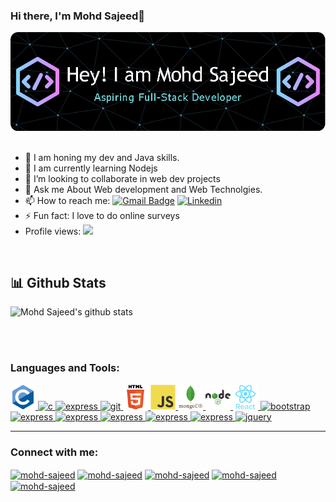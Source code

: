 ### Hi there, I'm Mohd Sajeed👋 

<picture>
 <source media="(prefers-color-scheme: dark)" srcset="https://raw.githubusercontent.com/mohd-sajeed/mohd-Sajeed/master/github-header-image.png">
 <source media="(prefers-color-scheme: light)" srcset="https://raw.githubusercontent.com/mohd-sajeed/mohd-Sajeed/master/github-header-image.png">
 <img alt="Aspiring FullStack Developer" src="https://raw.githubusercontent.com/mohd-sajeed/mohd-Sajeed/master/github-header-image.png">
</picture>






<br>
<br>


- 🔭 I am honing my dev and Java skills.
- 🌱 I am currently learning Nodejs 
- 👯 I’m looking to collaborate in web dev projects
- 💬 Ask me About Web development and Web Technolgies.
- 📫 How to reach me: [![Gmail Badge](https://img.shields.io/badge/-Gmail-c14438?style=flat-square&logo=Gmail&logoColor=white&link=mailto:mohdsajeed871@gmail.com)](mailto:mohdsajeed871@gmail.com) [![Linkedin](https://img.shields.io/badge/-LinkedIn-blue?style=flat&logo=Linkedin&logoColor=white)](https://in.linkedin.com/in/mohd-sajeed-939a001bb)
- ⚡ Fun fact: I love to do online surveys
- Profile views: ![](https://komarev.com/ghpvc/?username=mohd-sajeed)


<br>
<h2>📊 Github Stats</h2>

![Mohd Sajeed's github stats]([https://github-readme-stats.vercel.app/api?username=mohd-sajeed&theme=onedark](https://camo.githubusercontent.com/5a31768e76f1911cf858252acb7525af703a6f95d25e220ffc5d5d98545fa446/68747470733a2f2f6769746875622d726561646d652d73746174732e76657263656c2e6170702f6170693f757365726e616d653d6d6f68642d73616a656564267468656d653d6f6e656461726b))

<br>

<br />

### Languages and Tools:

<p align="left"> 
  <a href="https://www.cprogramming.com/" target="_blank"> <img src="https://raw.githubusercontent.com/devicons/devicon/master/icons/c/c-original.svg" alt="c" width="40" height="40"/> </a> 
   <a href="https://www.java.com/en/" target="_blank"> <img src="https://user-images.githubusercontent.com/25181517/117201156-9a724800-adec-11eb-9a9d-3cd0f67da4bc.png" alt="c" width="40" height="40"/> </a> 
  <a href="https://expressjs.com" target="_blank"> <img src="https://user-images.githubusercontent.com/25181517/183859966-a3462d8d-1bc7-4880-b353-e2cbed900ed6.png" alt="express" width="40" height="40"/> </a> 
  <a href="https://git-scm.com/" target="_blank"> <img src="https://www.vectorlogo.zone/logos/git-scm/git-scm-icon.svg" alt="git" width="40" height="40"/> </a> 
  <a href="https://www.w3.org/html/" target="_blank"> <img src="https://raw.githubusercontent.com/devicons/devicon/master/icons/html5/html5-original-wordmark.svg" alt="html5" width="40" height="40"/> </a> 
  <a href="https://developer.mozilla.org/en-US/docs/Web/JavaScript" target="_blank"> <img src="https://raw.githubusercontent.com/devicons/devicon/master/icons/javascript/javascript-original.svg" alt="javascript" width="40" height="40"/> </a>
  <a href="https://www.mongodb.com/" target="_blank"> <img src="https://raw.githubusercontent.com/devicons/devicon/master/icons/mongodb/mongodb-original-wordmark.svg" alt="mongodb" width="40" height="40"/> </a> 
  <a href="https://nodejs.org" target="_blank"> <img src="https://raw.githubusercontent.com/devicons/devicon/master/icons/nodejs/nodejs-original-wordmark.svg" alt="nodejs" width="40" height="40"/> </a> 
  <a href="https://reactjs.org/" target="_blank"> <img src="https://raw.githubusercontent.com/devicons/devicon/master/icons/react/react-original-wordmark.svg" alt="react" width="40" height="40"/> </a> 
  <a href="https://getbootstrap.com" target="_blank"> <img src="https://img.icons8.com/color/bootstrap.png" alt="bootstrap" width="40" height="40"/> </a>
 <a href="https://redux.js.org/" target="_blank"> <img src="https://user-images.githubusercontent.com/25181517/187896150-cc1dcb12-d490-445c-8e4d-1275cd2388d6.png" alt="express" width="40" height="40"/> </a> 
  <a href="https://www.mysql.com/" target="_blank"> <img src="https://user-images.githubusercontent.com/25181517/183896128-ec99105a-ec1a-4d85-b08b-1aa1620b2046.png" alt="express" width="40" height="40"/> </a> 
 <a href="https://aws.amazon.com/what-is-aws/" target="_blank"> <img src="https://user-images.githubusercontent.com/25181517/183896132-54262f2e-6d98-41e3-8888-e40ab5a17326.png" alt="express" width="40" height="40"/> </a>  
  <a href="https://github.com/" target="_blank"> <img src="https://user-images.githubusercontent.com/25181517/192108374-8da61ba1-99ec-41d7-80b8-fb2f7c0a4948.png" alt="express" width="40" height="40"/> </a>  
  <a href="https://code.visualstudio.com/" target="_blank"> <img src="https://user-images.githubusercontent.com/25181517/192108891-d86b6220-e232-423a-bf5f-90903e6887c3.png" alt="express" width="40" height="40"/> </a> 
  <a href="https://jquery.com" target="_blank"> <img src="https://img.icons8.com/ios/jquery.png" alt="jquery" width="40" height="40"/> </a> 
</p>



---  


<h3 align="left">Connect with me:</h3>
<p align="left">

<a href="https://in.linkedin.com/in/mohd-sajeed-939a001bb" target="blank"><img align="center" src="https://raw.githubusercontent.com/rahuldkjain/github-profile-readme-generator/master/src/images/icons/Social/linked-in-alt.svg" alt="mohd-sajeed" height="30" width="40" /></a>
<a href="https://www.instagram.com/sajid44k/" target="blank"><img align="center" src="https://raw.githubusercontent.com/rahuldkjain/github-profile-readme-generator/master/src/images/icons/Social/instagram.svg" alt="mohd-sajeed" height="30" width="40" /></a>
<a href="https://www.hackerrank.com/mohdsajeed871?hr_r=1" target="blank"><img align="center" src="https://raw.githubusercontent.com/rahuldkjain/github-profile-readme-generator/master/src/images/icons/Social/hackerrank.svg" alt="mohd-sajeed" height="30" width="40" /></a>
<a href="https://leetcode.com/Sajid4k/" target="blank"><img align="center" src="https://raw.githubusercontent.com/rahuldkjain/github-profile-readme-generator/master/src/images/icons/Social/leet-code.svg" alt="mohd-sajeed" height="30" width="40" /></a>
<a href="https://auth.geeksforgeeks.org/user/mohdsajeed" target="blank"><img align="center" src="https://raw.githubusercontent.com/rahuldkjain/github-profile-readme-generator/master/src/images/icons/Social/geeks-for-geeks.svg" alt="mohd-sajeed" height="30" width="40" /></a>
</p>



